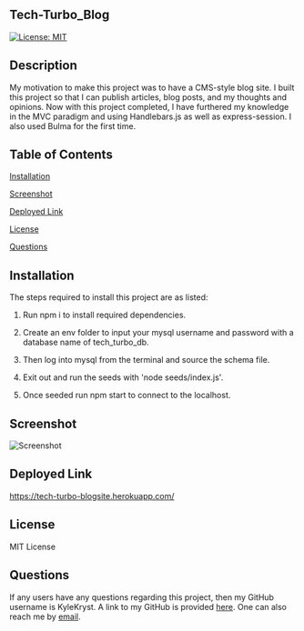 ## Tech-Turbo_Blog ##
[![License: MIT](https://img.shields.io/badge/License-MIT-green.svg)](https://opensource.org/licenses/MIT)

## Description ##
My motivation to make this project was to have a CMS-style blog site. I built this project so that I can publish articles, blog posts, and my thoughts and opinions. Now with this project completed, I have furthered my knowledge in the MVC paradigm and using Handlebars.js as well as express-session. I also used Bulma for the first time.

## Table of Contents ##

[Installation][installation]

[installation]: https://github.com/KyleKryst/tech-turbo-blog/blob/main/README.md#installation

[Screenshot][screenshot]

[screenshot]: https://github.com/KyleKryst/Tech-Turbo_Blog/blob/main/README.md#screenshot

[Deployed Link][deployed link]

[deployed link]: https://github.com/KyleKryst/Tech-Turbo_Blog/blob/main/README.md#deployed-link

[License][license]

[license]: https://github.com/KyleKryst/Tech-Turbo_Blog/blob/main/README.md#license

[Questions][questions]

[questions]: https://github.com/KyleKryst/Tech-Turbo_Blog/blob/main/README.md#questions

## Installation ##
The steps required to install this project are as listed: 

1) Run npm i to install required dependencies. 

2) Create an env folder to input your mysql username and password with a database name of tech_turbo_db. 

3) Then log into mysql from the terminal and source the schema file. 

4) Exit out and run the seeds with 'node seeds/index.js'. 

5) Once seeded run npm start to connect to the localhost.

## Screenshot ##
![Screenshot](https://user-images.githubusercontent.com/119367684/231886146-ec5470f7-144c-4dcc-a5d7-cbd35aca69e9.png)

## Deployed Link ##
https://tech-turbo-blogsite.herokuapp.com/

## License ##
MIT License

## Questions ##
If any users have any questions regarding this project, then my GitHub username is KyleKryst. A link to my GitHub is provided [here](https://github.com/KyleKryst). One can also reach me by [email](mailto:kryst.kyle@gmail.com).
